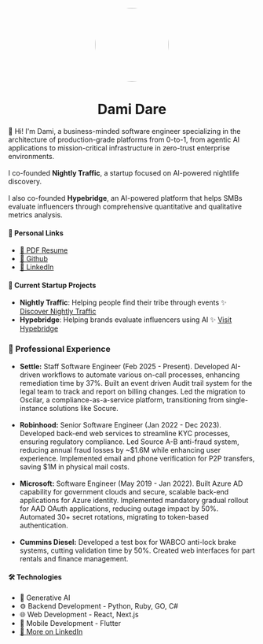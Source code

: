 <p align="center">
  <img src="headshot.png"  height="150"  style="border-radius:50%;">
  <br>
  <h1 align="center">Dami Dare</h1>
<p style="text-align: left; max-width: 800px;">
  👋 Hi! I'm Dami, a business-minded software engineer specializing in the architecture of production-grade platforms from 0-to-1, from agentic AI applications to mission-critical infrastructure in zero-trust enterprise environments. 
  <br><br>
  I co-founded <strong>Nightly Traffic</strong>, a startup focused on AI-powered nightlife discovery.
  <br><br>
  I also co-founded <strong>Hypebridge</strong>, an AI-powered platform that helps SMBs evaluate influencers through comprehensive quantitative and qualitative metrics analysis.
</p>

</p>

#### 🔗 **Personal Links**

- [📄 PDF Resume](./Dami_Resume.pdf)
- [🔗 Github](https://github.com/daredammy/)
- [💼 LinkedIn](https://www.linkedin.com/in/damidare/)

#### 💼 **Current Startup Projects**

- **Nightly Traffic**: Helping people find their tribe through events
  ✨ [Discover Nightly Traffic](https://nightlytraffic.com/)
- **Hypebridge**: Helping brands evaluate influencers using AI
  ✨ [Visit Hypebridge](https://eval.thehypebridge.com/)

### 🏢 Professional Experience

- **Settle:** Staff Software Engineer (Feb 2025 - Present). Developed AI-driven workflows to automate various on-call processes, enhancing remediation time by 37%. Built an event driven Audit trail system for the legal team to track and report on billing changes. Led the migration to Oscilar, a compliance-as-a-service platform, transitioning from single-instance solutions like Socure.
  <br><br>
- **Robinhood:** Senior Software Engineer (Jan 2022 - Dec 2023). Developed back-end web services to streamline KYC processes, ensuring regulatory compliance. Led Source A-B anti-fraud system, reducing annual fraud losses by ~$1.6M while enhancing user experience. Implemented email and phone verification for P2P transfers, saving $1M in physical mail costs.
  <br><br>
- **Microsoft:** Software Engineer (May 2019 - Jan 2022). Built Azure AD capability for government clouds and secure, scalable back-end applications for Azure identity. Implemented mandatory gradual rollout for AAD OAuth applications, reducing outage impact by 50%. Automated 30+ secret rotations, migrating to token-based authentication.
  <br><br>
- **Cummins Diesel:** Developed a test box for WABCO anti-lock brake systems, cutting validation time by 50%. Created web interfaces for part rentals and finance management.

#### 🛠 **Technologies**

- 🧠 Generative AI
- ⚙️ Backend Development - Python, Ruby, GO, C#
- 🌐 Web Development - React, Next.js
- 📱 Mobile Development - Flutter
- [🔗 More on LinkedIn](https://www.linkedin.com/in/damidare)
